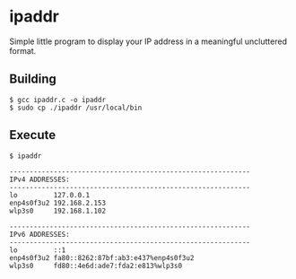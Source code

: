 # ipaddr
Simple little program to display your IP address in a meaningful uncluttered format.

## Building
```
$ gcc ipaddr.c -o ipaddr
$ sudo cp ./ipaddr /usr/local/bin
```

## Execute

```
$ ipaddr

------------------------------------------------------------
IPv4 ADDRESSES:
------------------------------------------------------------
lo         127.0.0.1
enp4s0f3u2 192.168.2.153
wlp3s0     192.168.1.102

------------------------------------------------------------
IPv6 ADDRESSES:
------------------------------------------------------------
lo         ::1
enp4s0f3u2 fa80::8262:87bf:ab3:e437%enp4s0f3u2
wlp3s0     fd80::4e6d:ade7:fda2:e813%wlp3s0
